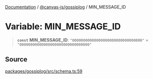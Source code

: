 [Documentation](../../../index.md) / [@canvas-js/gossiplog](../index.md) / MIN\_MESSAGE\_ID

# Variable: MIN\_MESSAGE\_ID

> **`const`** **MIN\_MESSAGE\_ID**: `"00000000000000000000000000000000"` = `"00000000000000000000000000000000"`

## Source

[packages/gossiplog/src/schema.ts:59](https://github.com/canvasxyz/canvas/blob/4c6b729f/packages/gossiplog/src/schema.ts#L59)
